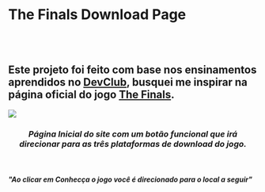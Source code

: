 <h1> The Finals Download Page </h1>
<br>
<br>
<h2>Este projeto foi feito com base nos ensinamentos aprendidos no <a href="https://rodolfomori.com.br/devclub">DevClub</a>, busquei me inspirar na página oficial do jogo <a href="https://www.reachthefinals.com/">The Finals</a>.</h2>
<img src="https://github.com/ArthurBruno32/projeto-landing-the-finals/blob/main/img/main-screen.png?raw=true"/>
<h3 align="center"> <i>Página Inicial do site com um botão funcional que irá direcionar para as três plataformas de download do jogo.</i></h3>
<br>
<h4><i>"Ao clicar em Conhecça o jogo você é direcionado para o local a seguir"<i/> </h4>
<img src=""
